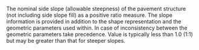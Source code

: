 The nominal side slope (allowable steepness) of the pavement structure (not including side slope fill) as a positive ratio measure. The slope  information is provided in addition to the shape representation and the geometric parameters used within. In case of inconsistency between the geometric parameters take precedence. Value is typically less than 1.0 (1:1) but may be greater than that for steeper slopes.
